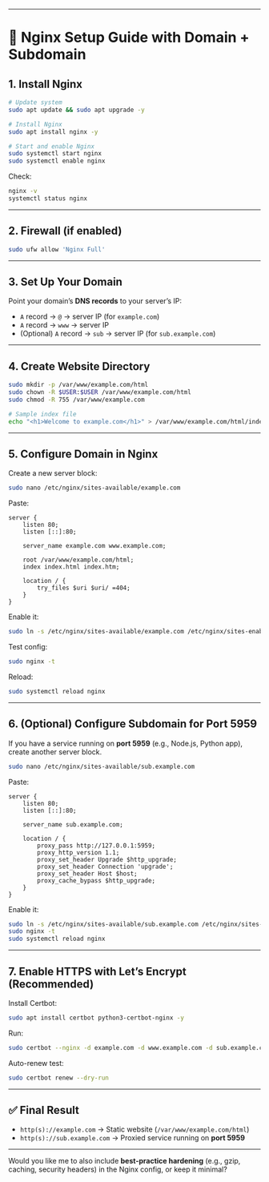 
---

# 🚀 Nginx Setup Guide with Domain + Subdomain

## 1. Install Nginx

```bash
# Update system
sudo apt update && sudo apt upgrade -y

# Install Nginx
sudo apt install nginx -y

# Start and enable Nginx
sudo systemctl start nginx
sudo systemctl enable nginx
```

Check:

```bash
nginx -v
systemctl status nginx
```

---

## 2. Firewall (if enabled)

```bash
sudo ufw allow 'Nginx Full'
```

---

## 3. Set Up Your Domain

Point your domain’s **DNS records** to your server’s IP:

* `A` record → `@` → server IP (for `example.com`)
* `A` record → `www` → server IP
* (Optional) `A` record → `sub` → server IP (for `sub.example.com`)

---

## 4. Create Website Directory

```bash
sudo mkdir -p /var/www/example.com/html
sudo chown -R $USER:$USER /var/www/example.com/html
sudo chmod -R 755 /var/www/example.com

# Sample index file
echo "<h1>Welcome to example.com</h1>" > /var/www/example.com/html/index.html
```

---

## 5. Configure Domain in Nginx

Create a new server block:

```bash
sudo nano /etc/nginx/sites-available/example.com
```

Paste:

```nginx
server {
    listen 80;
    listen [::]:80;

    server_name example.com www.example.com;

    root /var/www/example.com/html;
    index index.html index.htm;

    location / {
        try_files $uri $uri/ =404;
    }
}
```

Enable it:

```bash
sudo ln -s /etc/nginx/sites-available/example.com /etc/nginx/sites-enabled/
```

Test config:

```bash
sudo nginx -t
```

Reload:

```bash
sudo systemctl reload nginx
```

---

## 6. (Optional) Configure Subdomain for Port 5959

If you have a service running on **port 5959** (e.g., Node.js, Python app), create another server block.

```bash
sudo nano /etc/nginx/sites-available/sub.example.com
```

Paste:

```nginx
server {
    listen 80;
    listen [::]:80;

    server_name sub.example.com;

    location / {
        proxy_pass http://127.0.0.1:5959;
        proxy_http_version 1.1;
        proxy_set_header Upgrade $http_upgrade;
        proxy_set_header Connection 'upgrade';
        proxy_set_header Host $host;
        proxy_cache_bypass $http_upgrade;
    }
}
```

Enable it:

```bash
sudo ln -s /etc/nginx/sites-available/sub.example.com /etc/nginx/sites-enabled/
sudo nginx -t
sudo systemctl reload nginx
```

---

## 7. Enable HTTPS with Let’s Encrypt (Recommended)

Install Certbot:

```bash
sudo apt install certbot python3-certbot-nginx -y
```

Run:

```bash
sudo certbot --nginx -d example.com -d www.example.com -d sub.example.com
```

Auto-renew test:

```bash
sudo certbot renew --dry-run
```

---

## ✅ Final Result

* `http(s)://example.com` → Static website (`/var/www/example.com/html`)
* `http(s)://sub.example.com` → Proxied service running on **port 5959**

---

Would you like me to also include **best-practice hardening** (e.g., gzip, caching, security headers) in the Nginx config, or keep it minimal?
